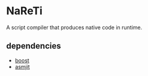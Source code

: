 # NaReTi
A script compiler that produces native code in runtime.

## dependencies

* [boost](http://www.boost.org/)
* [asmjit](https://github.com/kobalicek/asmjit)
